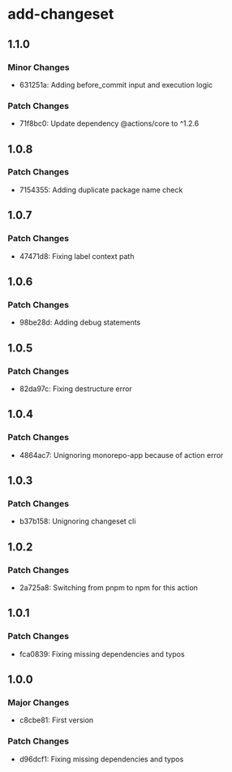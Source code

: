 # add-changeset

## 1.1.0

### Minor Changes

- 631251a: Adding before_commit input and execution logic

### Patch Changes

- 71f8bc0: Update dependency @actions/core to ^1.2.6

## 1.0.8

### Patch Changes

- 7154355: Adding duplicate package name check

## 1.0.7

### Patch Changes

- 47471d8: Fixing label context path

## 1.0.6

### Patch Changes

- 98be28d: Adding debug statements

## 1.0.5

### Patch Changes

- 82da97c: Fixing destructure error

## 1.0.4

### Patch Changes

- 4864ac7: Unignoring monorepo-app because of action error

## 1.0.3

### Patch Changes

- b37b158: Unignoring changeset cli

## 1.0.2

### Patch Changes

- 2a725a8: Switching from pnpm to npm for this action

## 1.0.1

### Patch Changes

- fca0839: Fixing missing dependencies and typos

## 1.0.0

### Major Changes

- c8cbe81: First version

### Patch Changes

- d96dcf1: Fixing missing dependencies and typos
